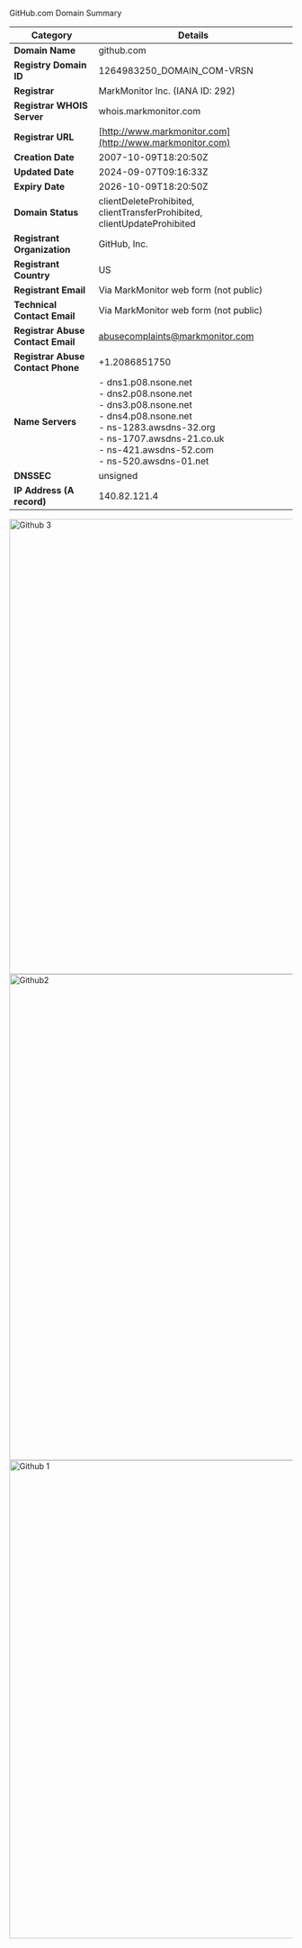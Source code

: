 GitHub.com Domain Summary

| **Category**               | **Details**                                                                                       |
|----------------------------|-------------------------------------------------------------------------------------------------|
| **Domain Name**             | github.com                                                                                       |
| **Registry Domain ID**      | 1264983250_DOMAIN_COM-VRSN                                                                       |
| **Registrar**               | MarkMonitor Inc. (IANA ID: 292)                                                                 |
| **Registrar WHOIS Server** | whois.markmonitor.com                                                                            |
| **Registrar URL**           | [http://www.markmonitor.com](http://www.markmonitor.com)                                        |
| **Creation Date**           | 2007-10-09T18:20:50Z                                                                            |
| **Updated Date**            | 2024-09-07T09:16:33Z                                                                            |
| **Expiry Date**             | 2026-10-09T18:20:50Z                                                                            |
| **Domain Status**           | clientDeleteProhibited, clientTransferProhibited, clientUpdateProhibited                         |
| **Registrant Organization** | GitHub, Inc.                                                                                   |
| **Registrant Country**      | US                                                                                              |
| **Registrant Email**        | Via MarkMonitor web form (not public)                                                           |
| **Technical Contact Email** | Via MarkMonitor web form (not public)                                                           |
| **Registrar Abuse Contact Email** | abusecomplaints@markmonitor.com                                                        |
| **Registrar Abuse Contact Phone** | +1.2086851750                                                                           |
| **Name Servers**            | - dns1.p08.nsone.net<br>- dns2.p08.nsone.net<br>- dns3.p08.nsone.net<br>- dns4.p08.nsone.net<br>- ns-1283.awsdns-32.org<br>- ns-1707.awsdns-21.co.uk<br>- ns-421.awsdns-52.com<br>- ns-520.awsdns-01.net |
| **DNSSEC**                  | unsigned                                                                                        |
| **IP Address (A record)**   | 140.82.121.4

<img width="677" height="809" alt="Github 3" src="https://github.com/user-attachments/assets/18eb6925-20b8-4331-86dd-793885146099" />
<img width="913" height="864" alt="Github2" src="https://github.com/user-attachments/assets/2d116f80-8822-47d8-8fe1-5e51ca9e9cc6" />
<img width="1236" height="850" alt="Github 1" src="https://github.com/user-attachments/assets/434eba2f-67aa-412a-a16c-407403bcb4da" />
